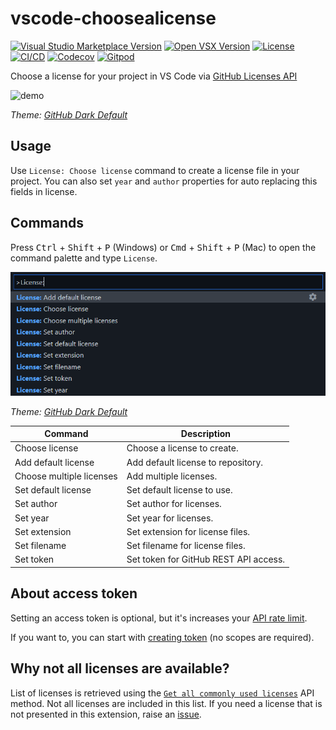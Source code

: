 # vscode-choosealicense

[![Visual Studio Marketplace Version](https://img.shields.io/visual-studio-marketplace/v/ultram4rine.vscode-choosealicense?style=flat-square)](https://marketplace.visualstudio.com/items/ultram4rine.vscode-choosealicense) [![Open VSX Version](https://img.shields.io/open-vsx/v/ultram4rine/vscode-choosealicense?style=flat-square)](https://open-vsx.org/extension/ultram4rine/vscode-choosealicense) [![License](https://img.shields.io/github/license/ultram4rine/vscode-choosealicense?style=flat-square)](https://github.com/ultram4rine/vscode-choosealicense/blob/master/LICENSE) [![CI/CD](https://img.shields.io/github/actions/workflow/status/ultram4rine/vscode-choosealicense/cicd.yaml?label=CI%2FCD&logo=github&style=flat-square)](https://github.com/ultram4rine/vscode-choosealicense/actions/workflows/cicd.yaml) [![Codecov](https://img.shields.io/codecov/c/github/ultram4rine/vscode-choosealicense?logo=codecov&style=flat-square)](https://codecov.io/gh/ultram4rine/vscode-choosealicense) [![Gitpod](https://img.shields.io/badge/Contribute%20with-Gitpod-908a85?style=flat-square&logo=gitpod)](https://gitpod.io/#https://github.com/ultram4rine/vscode-choosealicense)

Choose a license for your project in VS Code via [GitHub Licenses API](https://docs.github.com/en/free-pro-team@latest/rest/licenses/licenses)

![demo](https://raw.githubusercontent.com/ultram4rine/vscode-choosealicense/master/images/demo.gif)

_Theme: [GitHub Dark Default](https://marketplace.visualstudio.com/items?itemName=GitHub.github-vscode-theme)_

## Usage

Use `License: Choose license` command to create a license file in your project. You can also set `year` and `author` properties for auto replacing this fields in license.

## Commands

Press <kbd>Ctrl</kbd> + <kbd>Shift</kbd> + <kbd>P</kbd> (Windows) or <kbd>Cmd</kbd> + <kbd>Shift</kbd> + <kbd>P</kbd> (Mac) to open the command palette and type `License`.

![commands](https://raw.githubusercontent.com/ultram4rine/vscode-choosealicense/master/images/cmds.png)

_Theme: [GitHub Dark Default](https://marketplace.visualstudio.com/items?itemName=GitHub.github-vscode-theme)_

| Command                  | Description                           |
| ------------------------ | ------------------------------------- |
| Choose license           | Choose a license to create.           |
| Add default license      | Add default license to repository.    |
| Choose multiple licenses | Add multiple licenses.                |
| Set default license      | Set default license to use.           |
| Set author               | Set author for licenses.              |
| Set year                 | Set year for licenses.                |
| Set extension            | Set extension for license files.      |
| Set filename             | Set filename for license files.       |
| Set token                | Set token for GitHub REST API access. |

## About access token

Setting an access token is optional, but it's increases your [API rate limit](https://docs.github.com/en/rest/overview/resources-in-the-rest-api#rate-limiting).

If you want to, you can start with [creating token](https://github.com/settings/tokens/new?description=vscode-choosealicense) (no scopes are required).

## Why not all licenses are available?

List of licenses is retrieved using the [`Get all commonly used licenses`](https://docs.github.com/en/free-pro-team@latest/rest/licenses/licenses?apiVersion=2022-11-28#get-all-commonly-used-licenses) API method. Not all licenses are included in this list. If you need a license that is not presented in this extension, raise an [issue](https://github.com/ultram4rine/vscode-choosealicense/issues/new?assignees=ultram4rine&labels=enhancement%2C+good+first+issue%2C+uncommon+license&projects=&template=uncommon-license.md&title=%5BUncommon+License+Request%5D+%3Clicense_spdx_id%3E).
